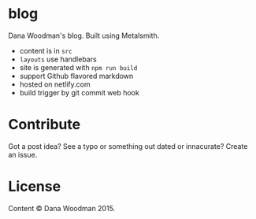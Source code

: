 # blog

Dana Woodman's blog. Built using Metalsmith. 

- content is in `src`
- `layouts` use handlebars
- site is generated with `npm run build`
- support Github flavored markdown
- hosted on netlify.com
- build trigger by git commit web hook


# Contribute

Got a post idea? See a typo or something out dated or innacurate? Create an issue. 


# License

Content &copy; Dana Woodman 2015. 
